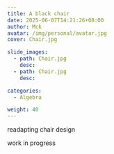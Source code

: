```yaml
---
title: A black chair
date: 2025-06-07T14:21:26+08:00
author: Mck
avatar: /img/personal/avatar.jpg
cover: Chair.jpg

slide_images:
  - path: Chair.jpg
    desc:
  - path: Chair.jpg
    desc:

categories:
  - Algebra

weight: 40
---
```




readapting chair design

<!--more-->


work in progress
